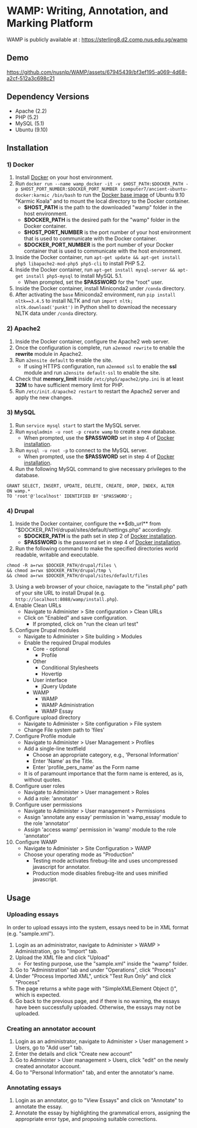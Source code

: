 # WAMP: Writing, Annotation, and Marking Platform

WAMP is publicly available at : https://sterling8.d2.comp.nus.edu.sg/wamp

## Demo
https://github.com/nusnlp/WAMP/assets/67945439/bf3ef195-a069-4d68-a2cf-512a3c698c21

## Dependency Versions
- Apache (2.2)
- PHP (5.2)
- MySQL (5.1)
- Ubuntu (9.10)

## Installation
### 1) Docker
1) Install [Docker](https://www.docker.com) on your host environment.
2) Run `docker run --name wamp_docker -it -v $HOST_PATH:$DOCKER_PATH -p $HOST_PORT_NUMBER:$DOCKER_PORT_NUMBER icomputer7/ancient-ubuntu-docker:karmic /bin/bash` to run the [Docker base image](https://github.com/iComputer7/ancient-ubuntu-docker) of Ubuntu 9.10 "Karmic Koala" and to mount the local directory to the Docker container.
    * **$HOST_PATH** is the path to the downloaded "wamp" folder in the host environment.
    * **$DOCKER_PATH** is the desired path for the "wamp" folder in the Docker container.
    * **$HOST_PORT_NUMBER** is the port number of your host environment that is used to communicate with the Docker container.
    * **$DOCKER_PORT_NUMBER** is the port number of your Docker container that is used to communicate with the host environment.
3) Inside the Docker container, run `apt-get update && apt-get install php5 libapache2-mod-php5 php5-cli` to install PHP 5.2.
4) Inside the Docker container, run `apt-get install mysql-server && apt-get install php5-mysql` to install MySQL 5.1.
    * When prompted, set the **$PASSWORD** for the "root" user.
5) Inside the Docker container, install Miniconda2 under `/conda` directory.
6) After activating the `base` Miniconda2 environment, run `pip install nltk==3.4.5` to install NLTK and run `import nltk; nltk.download('punkt')` in Python shell to download the necessary NLTK data under `/conda` directory.

### 2) Apache2
1) Inside the Docker container, configure the Apache2 web server.
2) Once the configuration is complete, run `a2enmod rewrite` to enable the **rewrite** module in Apache2.
3) Run `a2ensite default` to enable the site.
	* If using HTTPS configuration, run `a2enmod ssl` to enable the **ssl** module and run `a2ensite default-ssl` to enable the site.
5) Check that **memory_limit** inside `/etc/php5/apache2/php.ini` is at least **32M** to have sufficient memory limit for PHP.
6) Run `/etc/init.d/apache2 restart` to restart the Apache2 server and apply the new changes.

### 3) MySQL
1) Run `service mysql start` to start the MySQL server.
2) Run `mysqladmin -u root -p create wamp` to create a new database.
    * When prompted, use the **$PASSWORD** set in step 4 of [Docker installation](#1-docker).
3) Run `mysql -u root -p` to connect to the MySQL server.
    * When prompted, use the **$PASSWORD** set in step 4 of [Docker installation](#1-docker).
4) Run the following MySQL command to give necessary privileges to the database.
```
GRANT SELECT, INSERT, UPDATE, DELETE, CREATE, DROP, INDEX, ALTER
ON wamp.*
TO 'root'@'localhost' IDENTIFIED BY '$PASSWORD';
```

### 4) Drupal
1) Inside the Docker container, configure the **$db_url** from "$DOCKER_PATH/drupal/sites/default/settings.php" accordingly.
    * **$DOCKER_PATH** is the path set in step 2 of [Docker installation](#1-docker).
    * **$PASSWORD** is the password set in step 4 of [Docker installation](#1-docker).
2) Run the following command to make the specified directories world readable, writable and executable.
```
chmod -R a=rwx $DOCKER_PATH/drupal/files \
&& chmod a=rwx $DOCKER_PATH/drupal/tmp \
&& chmod a=rwx $DOCKER_PATH/drupal/sites/default/files
```
3) Using a web browser of your choice, naviagate to the "install.php" path of your site URL to install Drupal (e.g. `http://localhost:8088/wamp/install.php`).
4) Enable Clean URLs
    - Navigate to Administer > Site configuration > Clean URLs
    - Click on "Enabled" and save configuration. 
        - If prompted, click on "run the clean url test"
5) Configure Drupal modules
	- Navigate to Administer > Site building > Modules
	- Enable the required Drupal modules
		- Core - optional
            - Profile
		- Other
            - Conditional Stylesheets
		    - Hovertip
		- User interface
            - jQuery Update
		- WAMP
            - WAMP
            - WAMP Administration
            - WAMP Essay
6) Configure upload directory
	- Navigate to Administer > Site configuration > File system
	- Change File system path to 'files'
7) Configure Profile module
	- Navigate to Administer > User Management > Profiles
	- Add a single-line textfield
		- Choose an appropriate category, e.g., 'Personal Information'
		- Enter 'Name' as the Title.
		- Enter 'profile_pers_name' as the Form name
    - It is of paramount importance that the form name is entered, as is, without quotes.
8) Configure user roles
	- Navigate to Administer > User management > Roles
	- Add a role: 'annotator'
9) Configure user permissions
	- Navigate to Administer > User management > Permissions
	- Assign 'annotate any essay' permission in 'wamp_essay' module to the role 'annotator'
	- Assign 'access wamp' permission in 'wamp' module to the role 'annotator'
10) Configure WAMP
	- Navigate to Administer > Site Configuration > WAMP
	- Choose your operating mode as "Production"
		- Testing mode activates firebug-lite and uses uncompressed javascript for annotator. 
		- Production mode disables firebug-lite and uses minified javascript.

## Usage
### Uploading essays
In order to upload essays into the system, essays need to be in XML format (e.g. "sample.xml").

1) Login as an administrator, navigate to Administer > WAMP > Administration, go to "Import" tab.
2) Upload the XML file and click "Upload"
    * For testing purpose, use the "sample.xml" inside the "wamp" folder.
3) Go to "Administration" tab and under "Operations", click "Process"
4) Under "Process Imported XML", untick "Test Run Only" and click "Process"
5) The page returns a white page with "SimpleXMLElement Object ()", which is expected.
6) Go back to the previous page, and if there is no warning, the essays have been successfully uploaded. Otherwise, the essays may not be uploaded.

### Creating an annotator account
1) Login as an administrator, navigate to Administer > User management > Users, go to "Add user" tab.
2) Enter the details and click "Create new account"
3) Go to Administer > User management > Users, click "edit" on the newly created annotator account.
4) Go to "Personal Information" tab, and enter the annotator's name.

### Annotating essays
1) Login as an annotator, go to "View Essays" and click on "Annotate" to annotate the essay.
2) Annotate the essay by highlighting the grammatical errors, assigning the appropriate error type, and proposing suitable corrections.
